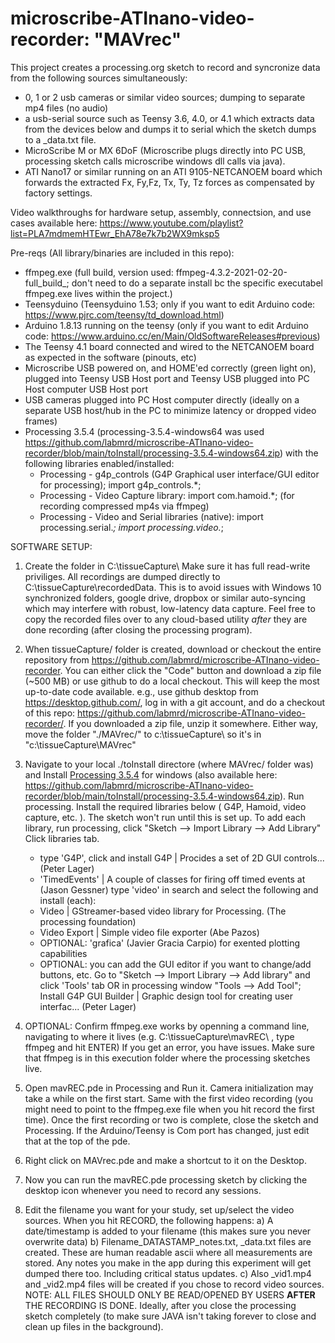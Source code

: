 # microscribe-ATInano-video-recorder:  "MAVrec"

This project creates a processing.org sketch to record and syncronize data from the following sources simultaneously:
* 0, 1 or 2 usb cameras or similar video sources; dumping to separate mp4 files (no audio) 
* a usb-serial source such as Teensy 3.6, 4.0, or 4.1 which extracts data from the devices below and dumps it to serial which the sketch dumps to a _data.txt file.
* MicroScribe M or MX 6DoF (Microscribe plugs directly into  PC USB, processing sketch calls microscribe windows dll calls via java).
* ATI Nano17 or similar running on an ATI 9105-NETCANOEM board which forwards the extracted Fx, Fy,Fz, Tx, Ty, Tz forces as compensated by factory settings. 

Video walkthroughs for hardware setup, assembly, connectsion, and use cases available here:
https://www.youtube.com/playlist?list=PLA7mdmemHTEwr_EhA78e7k7b2WX9mksp5


Pre-reqs (All library/binaries are included in this repo): 
* ffmpeg.exe  (full build, version used: ffmpeg-4.3.2-2021-02-20-full_build_; don't need to do a separate install bc the specific executabel ffmpeg.exe lives within the project.) 
* Teensyduino (Teensyduino 1.53; only if you want to edit Arduino code: https://www.pjrc.com/teensy/td_download.html)
* Arduino 1.8.13 running on the teensy (only if you want to edit Arduino code: https://www.arduino.cc/en/Main/OldSoftwareReleases#previous) 
* The Teensy 4.1 board connected and wired to the NETCANOEM board as expected in the software (pinouts, etc)
* Microscribe USB powered on, and HOME'ed correctly (green light on), plugged into Teensy USB Host port and Teensy USB plugged into PC Host computer USB Host port
* USB cameras plugged into PC Host computer directly (ideally on a separate USB host/hub  in the PC to minimize latency or dropped video frames)
* Processing 3.5.4 (processing-3.5.4-windows64 was used https://github.com/labmrd/microscribe-ATInano-video-recorder/blob/main/toInstall/processing-3.5.4-windows64.zip) with the following libraries enabled/installed:
  * Processing - g4p_controls (G4P Graphical user interface/GUI editor for processing); import g4p_controls.*;
  * Processing - Video Capture library: import com.hamoid.*; (for recording compressed mp4s via ffmpeg)
  * Processing - Video and Serial libraries (native): import processing.serial.*;   import processing.video.*;



SOFTWARE SETUP:
 1. Create the folder in C:\tissueCapture\    Make sure it has full read-write priviliges.  All recordings are dumped directly to C:\tissueCapture\recordedData\.  This is to avoid issues with Windows 10 synchronized folders, google drive, dropbox or similar auto-syncing which may interfere with robust, low-latency data capture.  Feel free to copy the recorded files over to any cloud-based utility *after* they are done recording (after closing the processing program).  
 2. When tissueCapture/ folder is created, download or checkout the entire repository from  https://github.com/labmrd/microscribe-ATInano-video-recorder.  You can either click the "Code" button and download a zip file (~500 MB) or use github to do a local checkout.  This will keep the most up-to-date code available.  e.g., use github desktop from https://desktop.github.com/, log in with a git account, and do a checkout of this repo:  https://github.com/labmrd/microscribe-ATInano-video-recorder/.  If you downloaded a zip file, unzip it somewhere.  Either way, move the folder "./MAVrec/" to c:\tissueCapture\ so it's in "c:\tissueCapture\MAVrec\"

 3. Navigate to your local ./toInstall directore (where MAVrec/ folder was) and Install [Processing 3.5.4](url) for windows  (also available here:  https://github.com/labmrd/microscribe-ATInano-video-recorder/blob/main/toInstall/processing-3.5.4-windows64.zip).  Run processing.  Install the required libraries below ( G4P, Hamoid, video capture, etc. ).  The sketch won't run until this is set up. To add each library, run processing, click "Sketch --> Import Library --> Add Library"   Click libraries tab.   
    * type 'G4P', click and install  G4P | Procides a set of 2D GUI controls... (Peter Lager)
    * 'TimedEvents' | A couple of classes for firing off timed events at (Jason Gessner)
type 'video' in search and select the following and install (each):
    *  Video | GStreamer-based video library for Processing. (The processing foundation)
    *  Video Export | Simple video file exporter (Abe Pazos)
    *  OPTIONAL:  'grafica'  (Javier Gracia Carpio) for exented plotting capabilities
    *  OPTIONAL: you can add the GUI editor if you want to change/add buttons, etc.  Go to  "Sketch --> Import Library --> Add library" and click 'Tools' tab OR in processing window "Tools --> Add Tool";   Install G4P GUI Builder | Graphic design tool for creating user interfac... (Peter Lager)
 4. OPTIONAL: Confirm ffmpeg.exe works by openning a command line, navigating to where it lives (e.g. C:\tissueCapture\mavREC\ , type ffmpeg and hit ENTER)  If you get an error, you have issues.  Make sure that ffmpeg is in this execution folder where the processing sketches live.  
 5. Open mavREC.pde in Processing and Run it.  Camera initialization may take a while on the first start.  Same with the first video recording (you might need to point to the ffmpeg.exe file when you hit record the first time).  Once the first recording or two is complete, close the sketch and Processing.  If the Arduino/Teensy is Com port has changed, just edit that at the top of the pde.  
 6. Right click on MAVrec.pde and make a shortcut to it on the Desktop.  
 7. Now you can run the mavREC.pde processing sketch by clicking the desktop icon whenever you need to record any sessions.  
 8. Edit the filename you want for your study, set up/select the video sources.  When you hit RECORD, the following happens:
    a) A date/timestamp is added to your filename (this makes sure you never overwrite data)
    b) Filename_DATASTAMP_notes.txt, \_data.txt files are created.  These are human readable ascii where all measurements are stored.  Any notes you make in the app during this experiment will get dumped there too.  Including critical status updates.
    c) Also \_vid1.mp4 and \_vid2.mp4 files will be created if you chose to record video sources.  NOTE: ALL FILES SHOULD ONLY BE READ/OPENED BY USERS **AFTER** THE RECORDING IS DONE.  Ideally, after you close the processing sketch completely (to make sure JAVA isn't taking forever to close and clean up files in the background).  
  
